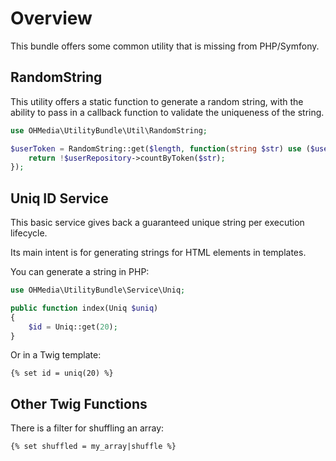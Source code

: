 # Overview

This bundle offers some common utility that is missing from PHP/Symfony.

## RandomString

This utility offers a static function to generate a random string, with the
ability to pass in a callback function to validate the uniqueness of the string.

```php
use OHMedia\UtilityBundle\Util\RandomString;

$userToken = RandomString::get($length, function(string $str) use ($userRepository) {
    return !$userRepository->countByToken($str);
});
```

## Uniq ID Service

This basic service gives back a guaranteed unique string per execution lifecycle.

Its main intent is for generating strings for HTML elements in templates.

You can generate a string in PHP:

```php
use OHMedia\UtilityBundle\Service\Uniq;

public function index(Uniq $uniq)
{
    $id = Uniq::get(20);
}
```

Or in a Twig template:

```twig
{% set id = uniq(20) %}
```

## Other Twig Functions

There is a filter for shuffling an array:

```twig
{% set shuffled = my_array|shuffle %}
```
